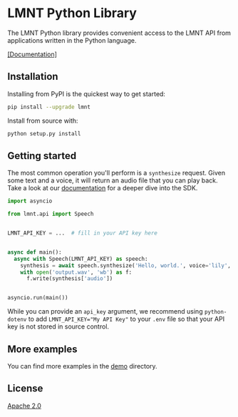 # LMNT Python Library
The LMNT Python library provides convenient access to the LMNT API from applications written in the Python language.

[[Documentation]](https://docs.lmnt.com/sdk/python/introduction)

## Installation
Installing from PyPI is the quickest way to get started:

```sh
pip install --upgrade lmnt
```

Install from source with:

```sh
python setup.py install
```

## Getting started

The most common operation you'll perform is a `synthesize` request. Given some text and a voice, it will return an audio
file that you can play back. Take a look at our [documentation](https://docs.lmnt.com/sdk/python/introduction) for a deeper dive into the SDK.

```python
import asyncio

from lmnt.api import Speech


LMNT_API_KEY = ...  # fill in your API key here


async def main():
  async with Speech(LMNT_API_KEY) as speech:
    synthesis = await speech.synthesize('Hello, world.', voice='lily', format='wav')
    with open('output.wav', 'wb') as f:
      f.write(synthesis['audio'])


asyncio.run(main())
```

While you can provide an `api_key` argument, we recommend using `python-dotenv` to add `LMNT_API_KEY="My API Key"` to your `.env` file so that your API key is not stored in source control.

## More examples

You can find more examples in the [demo](demo) directory.

## License
[Apache 2.0](LICENSE)
